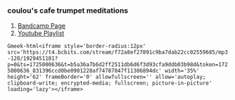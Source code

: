 ### coulou's cafe trumpet meditations

1. [Bandcamp Page](https://coulou.bandcamp.com/)
2. [Youtube Playlist](https://www.youtube.com/watch?v=haZhqhjHr8A&list=UULFRNL20EqnJl7KjaHrKwm7IA)


`Gmeek-html<iframe style='border-radius:12px' src='https://t4.bcbits.com/stream/f72a8ef27891c9ba7dab22cc02559685/mp3-128/1929451181?p=0&ts=1725000636&t=b5a36a7b6d2ff2511db6d6f3d93cfa9ddb03b98d&token=1725000636_831396ccd0be0901228af74787847f11306894dc' width='35%' height='62' frameBorder='0' allowfullscreen='' allow='autoplay; clipboard-write; encrypted-media; fullscreen; picture-in-picture' loading='lazy'></iframe>`
